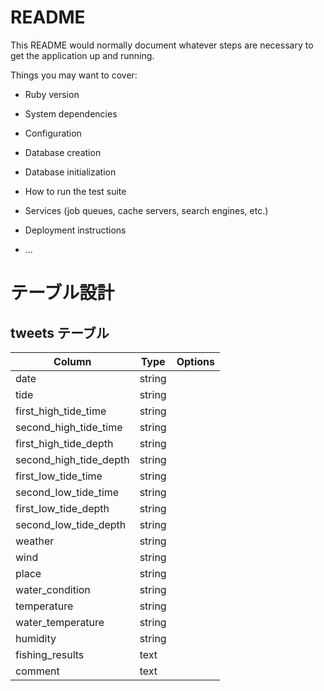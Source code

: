 # README

This README would normally document whatever steps are necessary to get the
application up and running.

Things you may want to cover:

* Ruby version

* System dependencies

* Configuration

* Database creation

* Database initialization

* How to run the test suite

* Services (job queues, cache servers, search engines, etc.)

* Deployment instructions

* ...

# テーブル設計

## tweets テーブル

| Column                 | Type   | Options |
| --------------------   | ------ | ------- |
| date                   | string |         |
| tide                   | string |         |
| first_high_tide_time   | string |         |
| second_high_tide_time  | string |         |
| first_high_tide_depth  | string |         |
| second_high_tide_depth | string |         |
| first_low_tide_time    | string |         |
| second_low_tide_time   | string |         |
| first_low_tide_depth   | string |         |
| second_low_tide_depth  | string |         |
| weather                | string |         |
| wind                   | string |         |
| place                  | string |         |
| water_condition        | string |         |
| temperature            | string |         |
| water_temperature      | string |         |
| humidity               | string |         |
| fishing_results        | text   |         |
| comment                | text   |         |
